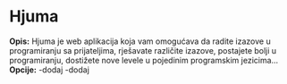 # Hjuma
**Opis:** Hjuma je web aplikacija koja vam omogućava da radite izazove u programiranju sa prijateljima, rješavate različite izazove,       postajete bolji u programiranju, dostižete nove levele u pojedinim programskim jezicima...
**Opcije:**
-dodaj
-dodaj
